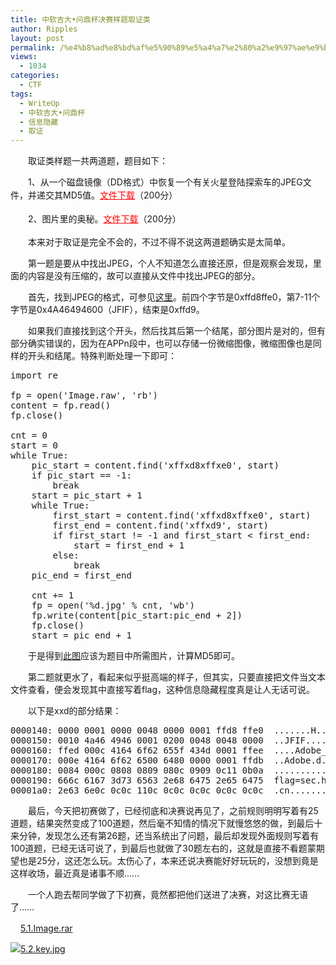 ```yaml
---
title: 中软吉大•问鼎杯决赛样题取证类
author: Ripples
layout: post
permalink: /%e4%b8%ad%e8%bd%af%e5%90%89%e5%a4%a7%e2%80%a2%e9%97%ae%e9%bc%8e%e6%9d%af%e5%86%b3%e8%b5%9b%e6%a0%b7%e9%a2%98%e5%8f%96%e8%af%81%e7%b1%bb/
views:
  - 1034
categories:
  - CTF
tags:
  - WriteUp
  - 中软吉大•问鼎杯
  - 信息隐藏
  - 取证
---
```

<p style="text-indent: 2em;">
  取证类样题一共两道题，题目如下：
</p>

<p style="text-indent: 2em;">
  1、从一个磁盘镜像（DD格式）中恢复一个有关火星登陆探索车的JPEG文件，并递交其MD5值。<a href="http://sec.hdu.edu.cn/files/5.1.Image.rar" style="box-sizing: border-box; margin: 0px; padding: 0px; border: 0px; font-family: arial, helvetica, sans-serif; line-height: 24px; vertical-align: baseline; text-decoration: underline; white-space: normal; color: red;"><span style="box-sizing: border-box; color: red; font-family: arial, helvetica, sans-serif;">文件下载</span></a>（200分）
</p>

<p style="text-indent: 2em;">
  2、图片里的奥秘。<a href="http://sec.hdu.edu.cn/files/5.2.key.jpg" style="box-sizing: border-box; margin: 0px; padding: 0px; border: 0px; font-family: arial, helvetica, sans-serif; line-height: 24px; vertical-align: baseline; text-decoration: underline; white-space: normal; color: red;"><span style="box-sizing: border-box; color: red; font-family: arial, helvetica, sans-serif;">文件下载</span></a>（200分）
</p>

<!--more-->

<p style="text-indent: 2em;">
  本来对于取证是完全不会的，不过不得不说这两道题确实是太简单。
</p>

<p style="text-indent: 2em;">
</p>

<p style="text-indent: 2em;">
  第一题是要从中找出JPEG，个人不知道怎么直接还原，但是观察会发现，里面的内容是没有压缩的，故可以直接从文件中找出JPEG的部分。
</p>

<p style="text-indent: 2em;">
  首先，找到JPEG的格式，可参见<a href="http://blog.csdn.net/lpt19832003/article/details/1713718" target="_blank">这里</a>。前四个字节是0xffd8ffe0，第7-11个字节是0x4A46494600（JFIF），结束是0xffd9。
</p>

<p style="text-indent: 2em;">
  如果我们直接找到这个开头，然后找其后第一个结尾，部分图片是对的，但有部分确实错误的，因为在APPn段中，也可以存储一份微缩图像，微缩图像也是同样的开头和结尾。特殊判断处理一下即可：
</p>

<pre class="brush:python;toolbar:false">import&nbsp;re

fp&nbsp;=&nbsp;open(&#39;Image.raw&#39;,&nbsp;&#39;rb&#39;)
content&nbsp;=&nbsp;fp.read()
fp.close()

cnt&nbsp;=&nbsp;0
start&nbsp;=&nbsp;0
while&nbsp;True:
&nbsp;&nbsp;&nbsp;&nbsp;pic_start&nbsp;=&nbsp;content.find(&#39;xffxd8xffxe0&#39;,&nbsp;start)
&nbsp;&nbsp;&nbsp;&nbsp;if&nbsp;pic_start&nbsp;==&nbsp;-1:
&nbsp;&nbsp;&nbsp;&nbsp;&nbsp;&nbsp;&nbsp;&nbsp;break
&nbsp;&nbsp;&nbsp;&nbsp;start&nbsp;=&nbsp;pic_start&nbsp;+&nbsp;1
&nbsp;&nbsp;&nbsp;&nbsp;while&nbsp;True:
&nbsp;&nbsp;&nbsp;&nbsp;&nbsp;&nbsp;&nbsp;&nbsp;first_start&nbsp;=&nbsp;content.find(&#39;xffxd8xffxe0&#39;,&nbsp;start)
&nbsp;&nbsp;&nbsp;&nbsp;&nbsp;&nbsp;&nbsp;&nbsp;first_end&nbsp;=&nbsp;content.find(&#39;xffxd9&#39;,&nbsp;start)
&nbsp;&nbsp;&nbsp;&nbsp;&nbsp;&nbsp;&nbsp;&nbsp;if&nbsp;first_start&nbsp;!=&nbsp;-1&nbsp;and&nbsp;first_start&nbsp;&lt;&nbsp;first_end:
&nbsp;&nbsp;&nbsp;&nbsp;&nbsp;&nbsp;&nbsp;&nbsp;&nbsp;&nbsp;&nbsp;&nbsp;start&nbsp;=&nbsp;first_end&nbsp;+&nbsp;1
&nbsp;&nbsp;&nbsp;&nbsp;&nbsp;&nbsp;&nbsp;&nbsp;else:
&nbsp;&nbsp;&nbsp;&nbsp;&nbsp;&nbsp;&nbsp;&nbsp;&nbsp;&nbsp;&nbsp;&nbsp;break
&nbsp;&nbsp;&nbsp;&nbsp;pic_end&nbsp;=&nbsp;first_end
&nbsp;&nbsp;&nbsp;&nbsp;
&nbsp;&nbsp;&nbsp;&nbsp;cnt&nbsp;+=&nbsp;1
&nbsp;&nbsp;&nbsp;&nbsp;fp&nbsp;=&nbsp;open(&#39;%d.jpg&#39;&nbsp;%&nbsp;cnt,&nbsp;&#39;wb&#39;)
&nbsp;&nbsp;&nbsp;&nbsp;fp.write(content[pic_start:pic_end&nbsp;+&nbsp;2])
&nbsp;&nbsp;&nbsp;&nbsp;fp.close()
&nbsp;&nbsp;&nbsp;&nbsp;start&nbsp;=&nbsp;pic_end&nbsp;+&nbsp;1</pre>

<p style="text-indent: 2em;">
  于是得到<a href="http://geekjayvic-wordpress.stor.sinaapp.com/uploads/2014/09/1.jpg" target="_blank">此图</a>应该为题目中所需图片，计算MD5即可。
</p>

<p style="text-indent: 2em;">
</p>

<p style="text-indent: 2em;">
  第二题就更水了，看起来似乎挺高端的样子，但其实，只要直接把文件当文本文件查看，便会发现其中直接写着flag，这种信息隐藏程度真是让人无话可说。
</p>

<p style="text-indent: 2em;">
  以下是xxd的部分结果：
</p>

<pre class="brush:plain;toolbar:false">0000140:&nbsp;0000&nbsp;0001&nbsp;0000&nbsp;0048&nbsp;0000&nbsp;0001&nbsp;ffd8&nbsp;ffe0&nbsp;&nbsp;.......H........
0000150:&nbsp;0010&nbsp;4a46&nbsp;4946&nbsp;0001&nbsp;0200&nbsp;0048&nbsp;0048&nbsp;0000&nbsp;&nbsp;..JFIF.....H.H..
0000160:&nbsp;ffed&nbsp;000c&nbsp;4164&nbsp;6f62&nbsp;655f&nbsp;434d&nbsp;0001&nbsp;ffee&nbsp;&nbsp;....Adobe_CM....
0000170:&nbsp;000e&nbsp;4164&nbsp;6f62&nbsp;6500&nbsp;6480&nbsp;0000&nbsp;0001&nbsp;ffdb&nbsp;&nbsp;..Adobe.d.......
0000180:&nbsp;0084&nbsp;000c&nbsp;0808&nbsp;0809&nbsp;080c&nbsp;0909&nbsp;0c11&nbsp;0b0a&nbsp;&nbsp;................
0000190:&nbsp;666c&nbsp;6167&nbsp;3d73&nbsp;6563&nbsp;2e68&nbsp;6475&nbsp;2e65&nbsp;6475&nbsp;&nbsp;flag=sec.hdu.edu
00001a0:&nbsp;2e63&nbsp;6e0c&nbsp;0c0c&nbsp;110c&nbsp;0c0c&nbsp;0c0c&nbsp;0c0c&nbsp;0c0c&nbsp;&nbsp;.cn.............</pre>

<p style="text-indent: 2em;">
</p>

<p style="text-indent: 2em;">
  最后，今天把初赛做了，已经彻底和决赛说再见了，之前规则明明写着有25道题，结果突然变成了100道题，然后毫不知情的情况下就慢悠悠的做，到最后十来分钟，发现怎么还有第26题，还当系统出了问题，最后却发现外面规则写着有100道题，已经无话可说了，到最后也就做了30题左右的，这就是直接不看题蒙期望也是25分，这还怎么玩。太伤心了，本来还说决赛能好好玩玩的，没想到竟是这样收场，最近真是诸事不顺……
</p>

<p style="text-indent: 2em;">
  一个人跑去帮同学做了下初赛，竟然都把他们送进了决赛，对这比赛无语了……
</p>

<p style="line-height: 16px;">
  <img src="http://geekjayvic.sinaapp.com/wp-content/plugins/wp-ueditor2/ueditor/dialogs/attachment/fileTypeImages/icon_rar.gif" width="16" height="16" border="0" hspace="0" vspace="0" title="" style="width: 16px; height: 16px;" /><a href="http://pan.baidu.com/s/1eQqxHFc" target="_blank" textvalue="5.1.Image.rar">5.1.Image.rar</a>
</p>

<p style="line-height: 16px;">
  <a href="http://geekjayvic-wordpress.stor.sinaapp.com/uploads/2014/09/5.2.key_.jpg"><img src="http://geekjayvic.sinaapp.com/wp-content/plugins/wp-ueditor2/ueditor/dialogs/attachment/fileTypeImages/icon_default.png" style="line-height: 16px; white-space: normal;" /></a><a href="http://geekjayvic-wordpress.stor.sinaapp.com/uploads/2014/09/5.2.key_.jpg" style="line-height: 16px; white-space: normal;">5.2.key.jpg</a>
</p>
